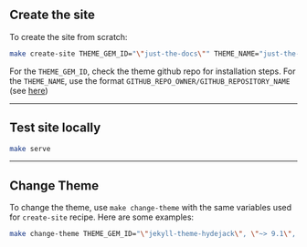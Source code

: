 ## Create the site

To create the site from scratch:

```bash
make create-site THEME_GEM_ID="\"just-the-docs\"" THEME_NAME="just-the-docs/just-the-docs"
```

For the `THEME_GEM_ID`, check the theme github repo for installation steps. For the `THEME_NAME`, use the format `GITHUB_REPO_OWNER/GITHUB_REPOSITORY_NAME` (see [here](https://github.com/benbalter/jekyll-remote-theme?tab=readme-ov-file#declaring-your-theme))

---

## Test site locally

```bash
make serve
```

---

## Change Theme

To change the theme, use `make change-theme` with the same variables used for `create-site` recipe. Here are some examples:

```bash
make change-theme THEME_GEM_ID="\"jekyll-theme-hydejack\", \"~> 9.1\", \">= 9.1.6\"" THEME_NAME="hydecorp/hydejack"
```